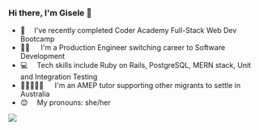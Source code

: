### Hi there, I'm Gisele 👋

- 🧠 &emsp;I've recently completed Coder Academy Full-Stack Web Dev Bootcamp
- 💪🏾 &emsp; I'm a Production Engineer switching career to Software Development
- 💻 &emsp;Tech skills include Ruby on Rails, PostgreSQL, MERN stack, Unit and Integration Testing
- 👩🏿‍🤝‍👩🏽 &emsp; I'm an AMEP tutor supporting other migrants to settle in Australia
- 😊 &emsp;My pronouns: she/her

<a href="https://www.linkedin.com/in/limagisele"><img src="https://img.shields.io/badge/linkedin-%230077B5.svg?style=for-the-badge&logo=linkedin&logoColor=white"></a>
<!--
**limagisele/limagisele** is a ✨ _special_ ✨ repository because its `README.md` (this file) appears on your GitHub profile.

Here are some ideas to get you started:

- 🔭 I’m currently working on ...
- 🌱 I’m currently learning ...
- 👯 I’m looking to collaborate on ...
- 🤔 I’m looking for help with ...
- 💬 Ask me about ...
- 📫 How to reach me: ...
- 😄 Pronouns: ...
- ⚡ Fun fact: ...
-->
